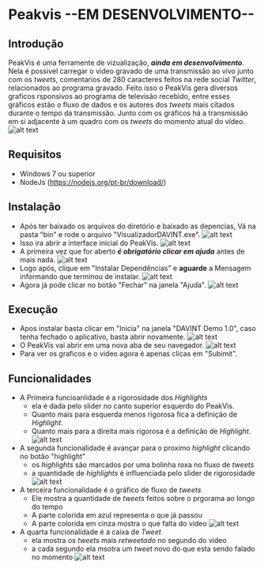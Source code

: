 # Peakvis --EM DESENVOLVIMENTO--

## Introdução
PeakVis é uma ferramente de vizualização, ***ainda em desenvolvimento***. Nela é possivel carregar o video gravado de uma transmissão ao vivo junto com os _tweets_, comentarios de 280 caracteres feitos na rede social _Twitter_, relacionados ao programa gravado. Feito isso o PeakVis gera diversos graficos rsponsivos ao programa de televisão recebido, entre esses gráficos estão o fluxo de dados e os autores dos _tweets_ mais citados durante o tempo da transmissão. Junto com os gráficos há a transmissão em si adjacente à um quadro com os _tweets_ do momento atual do vídeo.
![alt text](https://media.discordapp.net/attachments/511284977409851402/725449788212117504/imagem1.png?width=1270&height=720)

## Requisitos
 - Windows 7 ou superior
 - NodeJs (https://nodejs.org/pt-br/download/)
 
## Instalação
 - Após ter baixado os arquivos do diretório e baixado as depencias, Vá na pasta "bin" e rode o arquivo "VisualizadorDAVINT.exe". 
![alt text](https://media.discordapp.net/attachments/511284977409851402/725458375676264568/unknown.png)
 - Isso ira abrir a interface inicial do PeakVis.
![alt text](https://media.discordapp.net/attachments/511284977409851402/725458008666013796/unknown.png)
 - A primeira vez que for aberto ***é obrigatório clicar em ajuda*** antes de mais nada.
 ![alt text](https://media.discordapp.net/attachments/511284977409851402/725459031388586014/unknown.png)
 - Logo após, clique em "Instalar Dependências" e **aguarde** a Mensagem informando que terminou de instalar.
 ![alt text](https://media.discordapp.net/attachments/511284977409851402/725459501049970819/unknown.png)
 - Agora já pode clicar no botão "Fechar" na janela "Ajuda".
 ![alt text](https://media.discordapp.net/attachments/511284977409851402/725459031388586014/unknown.png)
 
 ## Execução
 - Apos instalar basta clicar em "Inicia" na janela "DAVINT Demo 1.0", caso tenha fechado o aplicativo, basta abrir novamente.
 ![alt text](https://media.discordapp.net/attachments/511284977409851402/725460151875797144/unknown.png)
 - O PeakVis vai abrir em uma nova aba de seu navegador.
 ![alt text](https://media.discordapp.net/attachments/511284977409851402/725460333942145044/unknown.png?width=1442&height=293)
 - Para ver os graficos e o video agora é apenas clicas em "Subimit".
 
 ## Funcionalidades
 - A Primeira funcioanlidade é a rigorosidade dos _Highlights_
   - ela é dada pelo slider no canto superior esquerdo do PeakVis.
   - Quanto mais para esquerda menos rigorosa fica a definição de _Highlight_.
   - Quanto mais para a direita mais rigorosa é a definição de _Highlight_.
![alt text](https://media.discordapp.net/attachments/511284977409851402/725464004113465434/unknown.png)
- A segunda funcionalidade é avançar para o proximo _highlight_ clicando no botão "highlight"
  - os _highlights_ são marcados por uma bolinha roxa no fluxo de _tweets_
  - a quantidade de _highlights_ é influenciada pelo slider de rigorosidade
   ![alt text](https://media.discordapp.net/attachments/511284977409851402/725463700164575313/unknown.png)
- A terceira funcionalidade é o gráfico de fluxo de _tweets_
  - Ele mostra a quantidade de _tweets_ feitos sobre o prgorama ao longo do tempo
  - A parte colorida em azul representa o que já passou 
  - A parte colorida em cinza mostra o que falta do video
 ![alt text](https://media.discordapp.net/attachments/511284977409851402/725465708909035590/unknown.png?width=1442&height=299)
 - A quarta funcionalidade é a caixa de _Tweet_
   - ela mostra os _tweets_ mais _retweetado_ no segundo do video
   - a cada segundo ela msotra um _tweet_ novo do que esta sendo falado no momento
![alt text](https://media.discordapp.net/attachments/511284977409851402/725467582336860189/unknown.png)
